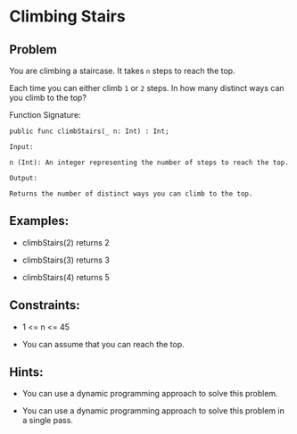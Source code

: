 # Climbing Stairs

## Problem

You are climbing a staircase. It takes `n` steps to reach the top.

Each time you can either climb `1` or `2` steps. In how many distinct ways can you climb to the top?

Function Signature:

```motoko
public func climbStairs(_ n: Int) : Int;
```

```plaintext
Input:

n (Int): An integer representing the number of steps to reach the top.

Output:

Returns the number of distinct ways you can climb to the top.
```

## Examples:

- climbStairs(2) returns 2

- climbStairs(3) returns 3

- climbStairs(4) returns 5

## Constraints:

- 1 <= n <= 45

- You can assume that you can reach the top.

## Hints:

- You can use a dynamic programming approach to solve this problem.

- You can use a dynamic programming approach to solve this problem in a single pass.
